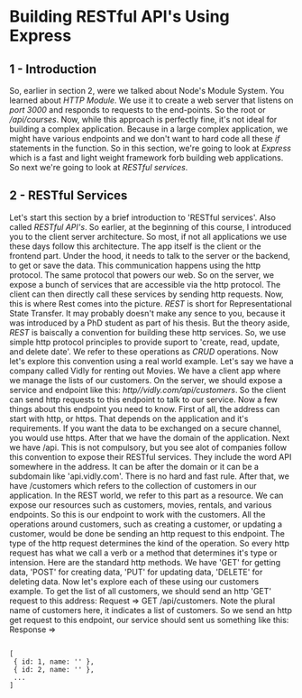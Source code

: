 # Building RESTful API's Using Express

## 1 - Introduction

So, earlier in section 2, were we talked about Node's Module System. You learned about *HTTP Module*. We use it to create a web server that listens on *port 3000* and responds to requests to the end-points. So the root or */api/courses*. Now, while this approach is perfectly fine, it's not ideal for building a complex application. Because in a large complex application, we might have various endpoints and we don't want to hard code all these *if* statements in the function. So in this section, we're going to look at *Express* which is a fast and light weight framework forb building web applications. So  next we're going to look at *RESTful services*.

## 2 - RESTful Services

Let's start this section by a brief introduction to 'RESTful services'. Also called *RESTful API's*. So earlier, at the beginning of this course, I introduced you to the client server architecture. So most, if not all applications we use these
days follow this architecture. The app itself is the client or the frontend part. Under the hood, it needs to talk to the
server or the backend, to get or save the data. This communication happens using the http protocol. The same protocol that
powers our web. So on the server, we expose a bunch of services that are accessible via the http protocol. The client can
then directly call these services by sending http requests. Now, this is where Rest comes into the picture. *REST* is short
for Representational State Transfer. It may probably doesn't make any sence to you, because it was introduced by a PhD student as part of his thesis. But the theory aside, *REST* is baiscally a convention for building these http services. So,
we use simple http protocol principles to provide suport to 'create, read, update, and delete date'. We refer to these
operations as *CRUD* operations. Now let's explore this convention using a real world example. Let's say we have a company
called Vidly for renting out Movies. We have a client app where we manage the lists of our customers. On the server, we should expose a service and endpoint like this: *http//vidly.com/api/customers*. So the client can send http requests to this
endpoint to talk to our service. Now a few things about this endpoint you need to know. First of all, the address can start with http, or https. That depends on the application and it's requirements. If you want the data to be exchanged on
a secure channel, you would use https. After that we have the domain of the application. Next we have /api. This is not
compulsory, but you see alot of companies follow this convention to expose their RESTful services. They include the word
API somewhere in the address. It can be after the domain or it can be a subdomain like 'api.vidly.com'. There is no hard
and fast rule. After that, we have /customers which refers to the collection of customers in our application. In the REST
world, we refer to this part as a resource. We can expose our resources such as customers, movies, rentals, and various endpoints. So this is our endpoint to work with the customers. All the operations around customers, such as creating a customer, or updating a customer, would be done be sending an http request to this endpoint. The type of the http request
determines the kind of the operation. So every http request has what we call a verb or a method that determines it's type or intension. Here are the standard http methods. We have 'GET' for getting data, 'POST' for creating data, 'PUT' for updating data, 'DELETE' for deleting data. Now let's explore each of these using our customers example. To get the list of
all customers, we should send an http 'GET' request to this address: Request => GET /api/customers. Note the plural name of customers here, it indicates a list of customers. So we send an http get request to this endpoint, our service should sent us something like this: Response =>

```javasript

[
 { id: 1, name: '' },
 { id: 2, name: '' },
 ...  
]

```
